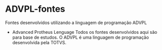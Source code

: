 # ADVPL-fontes
Fontes desenvolvidos utilizando a linguagem de programação ADVPL
* Advanced Protheus Lenguage
Todos os fontes desenvolvidos aqui são para base de estudos. O ADVPL é uma linguagem de programação desenvolvida pela TOTVS.
